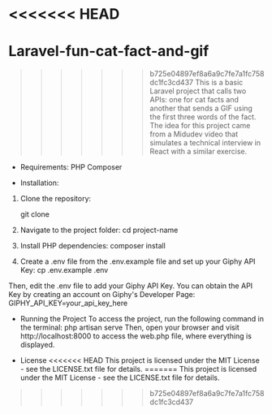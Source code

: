 <<<<<<< HEAD
=======
# Laravel-fun-cat-fact-and-gif
>>>>>>> b725e04897ef8a6a9c7fe7a1fc758dc1fc3cd437
This is a basic Laravel project that calls two APIs: one for cat facts and another that sends a GIF using the first three words of the fact. The idea for this project came from a Midudev video that simulates a technical interview in React with a similar exercise.

- Requirements:
PHP
Composer


-  Installation:
1. Clone the repository:

    git clone <repository URL>

2. Navigate to the project folder:
    cd project-name

3. Install PHP dependencies:
    composer install

4. Create a .env file from the .env.example file and set up your Giphy API Key:
    cp .env.example .env

Then, edit the .env file to add your Giphy API Key. You can obtain the API Key by creating an account on Giphy's Developer Page:
    GIPHY_API_KEY=your_api_key_here

- Running the Project
To access the project, run the following command in the terminal:
    php artisan serve
Then, open your browser and visit http://localhost:8000 to access the web.php file, where everything is displayed.

- License
<<<<<<< HEAD
This project is licensed under the MIT License - see the LICENSE.txt file for details.
=======
This project is licensed under the MIT License - see the LICENSE.txt file for details.
>>>>>>> b725e04897ef8a6a9c7fe7a1fc758dc1fc3cd437
